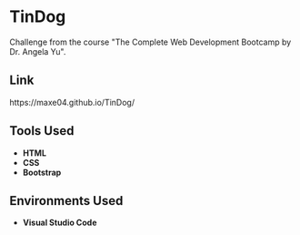 <h1>TinDog</h1>

Challenge from the course "The Complete Web Development Bootcamp by Dr. Angela Yu".
<br />

<h2>Link</h2>
https://maxe04.github.io/TinDog/
<br />


<h2>Tools Used</h2>

- <b>HTML</b>
- <b>CSS</b>
- <b>Bootstrap</b>

<h2>Environments Used</h2>

- <b>Visual Studio Code</b>



<!--
 ```diff
- text in red
+ text in green
! text in orange
# text in gray
@@ text in purple (and bold)@@
```
--!>
